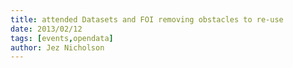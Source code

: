 ```yaml
---
title: attended Datasets and FOI removing obstacles to re-use
date: 2013/02/12
tags: [events,opendata]
author: Jez Nicholson
---
```

